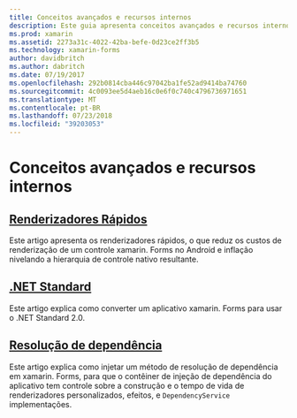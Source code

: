 ```yaml
---
title: Conceitos avançados e recursos internos
description: Este guia apresenta conceitos avançados e recursos internos para xamarin. Forms. Atualmente, inclui artigos sobre renderizadores rápidos e .NET Standard.
ms.prod: xamarin
ms.assetid: 2273a31c-4022-42ba-befe-0d23ce2ff3b5
ms.technology: xamarin-forms
author: davidbritch
ms.author: dabritch
ms.date: 07/19/2017
ms.openlocfilehash: 292b0814cba446c97042ba1fe52ad9414ba74760
ms.sourcegitcommit: 4c0093ee5d4aeb16c0e6f0c740c4796736971651
ms.translationtype: MT
ms.contentlocale: pt-BR
ms.lasthandoff: 07/23/2018
ms.locfileid: "39203053"
---
```

# <a name="advanced-concepts--internals"></a>Conceitos avançados e recursos internos

## <a name="fast-renderersfast-renderersmd"></a>[Renderizadores Rápidos](fast-renderers.md)

Este artigo apresenta os renderizadores rápidos, o que reduz os custos de renderização de um controle xamarin. Forms no Android e inflação nivelando a hierarquia de controle nativo resultante.

## <a name="net-standardnet-standardmd"></a>[.NET Standard](net-standard.md)

Este artigo explica como converter um aplicativo xamarin. Forms para usar o .NET Standard 2.0.

## <a name="dependency-resolutiondependency-resolutionmd"></a>[Resolução de dependência](dependency-resolution.md)

Este artigo explica como injetar um método de resolução de dependência em xamarin. Forms, para que o contêiner de injeção de dependência do aplicativo tem controle sobre a construção e o tempo de vida de renderizadores personalizados, efeitos, e `DependencyService` implementações.
